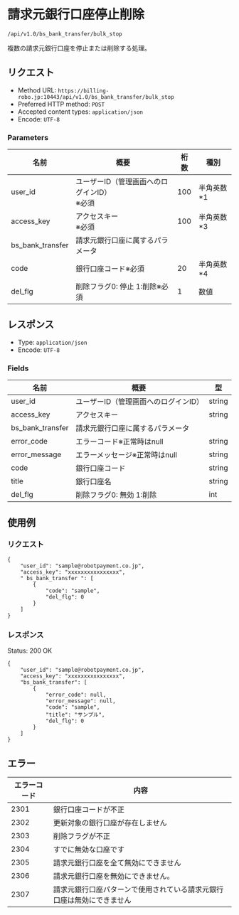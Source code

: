 # 請求元銀行口座停止削除

`/api/v1.0/bs_bank_transfer/bulk_stop`

複数の請求元銀行口座を停止または削除する処理。

## リクエスト
- Method URL: `https://billing-robo.jp:10443/api/v1.0/bs_bank_transfer/bulk_stop`
- Preferred HTTP method: `POST`
- Accepted content types: `application/json`
- Encode: `UTF-8`

### Parameters

| 名前             | 概要                                            | 桁数 | 種別       |
| ---------------- | ----------------------------------------------- | ---- | ---------- |
| user_id          | ユーザーID（管理画面へのログインID） <br> ※必須 | 100  | 半角英数*1 |
| access_key       | アクセスキー <br> ※必須                         | 100  | 半角英数*3 |
| bs_bank_transfer | 請求元銀行口座に属するパラメータ                |      |            |
| code             | 銀行口座コード※必須                             | 20   | 半角英数*4 |
| del_flg          | 削除フラグ0: 停止 1:削除※必須                   | 1    | 数値       |


## レスポンス

- Type: `application/json`
- Encode: `UTF-8`

### Fields

| 名前             | 概要                                 | 型     |
| ---------------- | ------------------------------------ | ------ |
| user_id          | ユーザーID（管理画面へのログインID） | string |
| access_key       | アクセスキー                         | string |
| bs_bank_transfer | 請求元銀行口座に属するパラメータ     |        |
| error_code       | エラーコード※正常時はnull            | string |
| error_message    | エラーメッセージ※正常時はnull        | string |
| code             | 銀行口座コード                       | string |
| title            | 銀行口座名                           | string |
| del_flg          | 削除フラグ0: 無効 1:削除             | int    |


## 使用例

### リクエスト

```
{
    "user_id": "sample@robotpayment.co.jp",
    "access_key": "xxxxxxxxxxxxxxxx",
    " bs_bank_transfer ": [
        {
            "code": "sample",
            "del_flg": 0
        }
    ]
}
```

### レスポンス

Status: 200 OK

```
{
    "user_id": "sample@robotpayment.co.jp",
    "access_key": "xxxxxxxxxxxxxxxx",
    "bs_bank_transfer": [
        {
            "error_code": null,
            "error_message": null,
            "code": "sample",
            "title": "サンプル",
            "del_flg": 0
        }
    ]
}
```

## エラー

| エラーコード | 内容                                                                   |
| ------------ | ---------------------------------------------------------------------- |
| 2301         | 銀行口座コードが不正                                                   |
| 2302         | 更新対象の銀行口座が存在しません                                       |
| 2303         | 削除フラグが不正                                                       |
| 2304         | すでに無効な口座です                                                   |
| 2305         | 請求元銀行口座を全て無効にできません                                   |
| 2306         | 請求元銀行口座を無効にできません。                                     |
| 2307         | 請求元銀行口座パターンで使用されている請求元銀行口座は無効にできません |